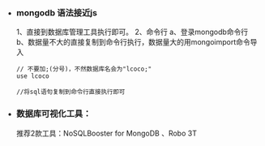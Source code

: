 - ### mongodb 语法接近js
  1、直接到数据库管理工具执行即可。
  2、命令行
  a、登录mongodb命令行
  b、数据量不大的直接复制到命令行执行，数据量大的用mongoimport命令导入
  ```
  // 不要加;(分号)，不然数据库名会为"lcoco;"
  use lcoco
  ```
  ```
  //将sql语句复制到命令行直接执行即可
  ```
- ### 数据库可视化工具：
  推荐2款工具：NoSQLBooster for MongoDB 、Robo 3T
